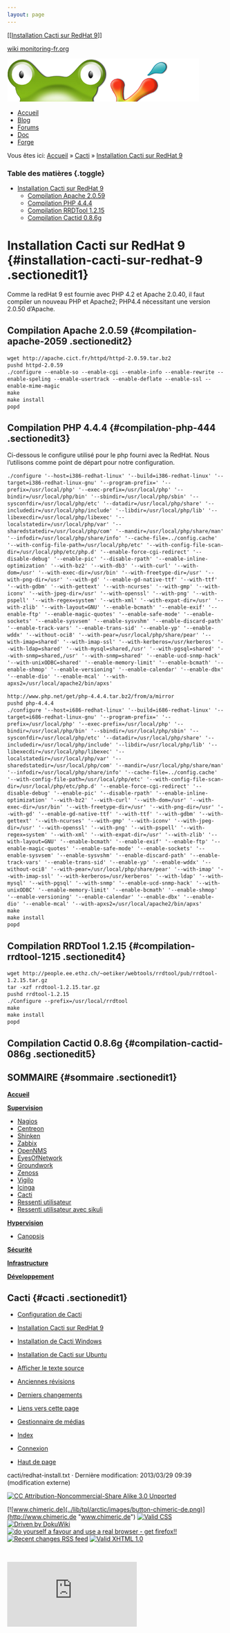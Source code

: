 ```yaml
---
layout: page
---
```


[[[Installation Cacti sur RedHat 9](redhat-install@do=backlink.html)]]

[wiki monitoring-fr.org](../start.html "[ALT+H]")

![Logo Monitoring](../lib/tpl/arctic/images/logo_monitoring.png)

-   [Accueil](../index.html "Cliquez pour revenir |  l'accueil")
-   [Blog](http://www.monitoring-fr.org "Blog & News")
-   [Forums](http://forums.monitoring-fr.org "Forums")
-   [Doc](http://doc.monitoring-fr.org "Doc")
-   [Forge](https://github.com/monitoring-fr "Forge")

Vous êtes ici: [Accueil](../start.html "start") »
[Cacti](start.html "cacti:start") » [Installation Cacti sur RedHat
9](redhat-install.html "cacti:redhat-install")

### Table des matières {.toggle}

-   [Installation Cacti sur RedHat
    9](redhat-install.html#installation-cacti-sur-redhat-9)
    -   [Compilation Apache
        2.0.59](redhat-install.html#compilation-apache-2059)
    -   [Compilation PHP 4.4.4](redhat-install.html#compilation-php-444)
    -   [Compilation RRDTool
        1.2.15](redhat-install.html#compilation-rrdtool-1215)
    -   [Compilation Cactid
        0.8.6g](redhat-install.html#compilation-cactid-086g)

Installation Cacti sur RedHat 9 {#installation-cacti-sur-redhat-9 .sectionedit1}
===============================

Comme la redHat 9 est fournie avec PHP 4.2 et Apache 2.0.40, il faut
compiler un nouveau PHP et Apache2; PHP4.4 nécessitant une version
2.0.50 d’Apache.

Compilation Apache 2.0.59 {#compilation-apache-2059 .sectionedit2}
-------------------------

~~~~ {.code}
wget http://apache.cict.fr/httpd/httpd-2.0.59.tar.bz2
pushd httpd-2.0.59
./configure --enable-so --enable-cgi --enable-info --enable-rewrite --enable-speling --enable-usertrack --enable-deflate --enable-ssl --enable-mime-magic
make
make install
popd
~~~~

Compilation PHP 4.4.4 {#compilation-php-444 .sectionedit3}
---------------------

Ci-dessous le configure utilisé pour le php fourni avec la RedHat. Nous
l’utilisons comme point de départ pour notre configuration.

~~~~ {.code}
./configure '--host=i386-redhat-linux' '--build=i386-redhat-linux' '--target=i386-redhat-linux-gnu' '--program-prefix=' '--prefix=/usr/local/php' '--exec-prefix=/usr/local/php' '--bindir=/usr/local/php/bin' '--sbindir=/usr/local/php/sbin' '--sysconfdir=/usr/local/php/etc' '--datadir=/usr/local/php/share' '--includedir=/usr/local/php/include' '--libdir=/usr/local/php/lib' '--libexecdir=/usr/local/php/libexec' '--localstatedir=/usr/local/php/var' '--sharedstatedir=/usr/local/php/com' '--mandir=/usr/local/php/share/man' '--infodir=/usr/local/php/share/info' '--cache-file=../config.cache' '--with-config-file-path=/usr/local/php/etc' '--with-config-file-scan-dir=/usr/local/php/etc/php.d' '--enable-force-cgi-redirect' '--disable-debug' '--enable-pic' '--disable-rpath' '--enable-inline-optimization' '--with-bz2' '--with-db3' '--with-curl' '--with-dom=/usr' '--with-exec-dir=/usr/bin' '--with-freetype-dir=/usr' '--with-png-dir=/usr' '--with-gd' '--enable-gd-native-ttf' '--with-ttf' '--with-gdbm' '--with-gettext' '--with-ncurses' '--with-gmp' '--with-iconv' '--with-jpeg-dir=/usr' '--with-openssl' '--with-png' '--with-pspell' '--with-regex=system' '--with-xml' '--with-expat-dir=/usr' '--with-zlib' '--with-layout=GNU' '--enable-bcmath' '--enable-exif' '--enable-ftp' '--enable-magic-quotes' '--enable-safe-mode' '--enable-sockets' '--enable-sysvsem' '--enable-sysvshm' '--enable-discard-path' '--enable-track-vars' '--enable-trans-sid' '--enable-yp' '--enable-wddx' '--without-oci8' '--with-pear=/usr/local/php/share/pear' '--with-imap=shared' '--with-imap-ssl' '--with-kerberos=/usr/kerberos' '--with-ldap=shared' '--with-mysql=shared,/usr' '--with-pgsql=shared' '--with-snmp=shared,/usr' '--with-snmp=shared' '--enable-ucd-snmp-hack' '--with-unixODBC=shared' '--enable-memory-limit' '--enable-bcmath' '--enable-shmop' '--enable-versioning' '--enable-calendar' '--enable-dbx' '--enable-dio' '--enable-mcal' '--with-apxs2=/usr/local/apache2/bin/apxs'
~~~~

~~~~ {.code}
http://www.php.net/get/php-4.4.4.tar.bz2/from/a/mirror
pushd php-4.4.4
./configure '--host=i686-redhat-linux' '--build=i686-redhat-linux' '--target=i686-redhat-linux-gnu' '--program-prefix=' '--prefix=/usr/local/php' '--exec-prefix=/usr/local/php' '--bindir=/usr/local/php/bin' '--sbindir=/usr/local/php/sbin' '--sysconfdir=/usr/local/php/etc' '--datadir=/usr/local/php/share' '--includedir=/usr/local/php/include' '--libdir=/usr/local/php/lib' '--libexecdir=/usr/local/php/libexec' '--localstatedir=/usr/local/php/var' '--sharedstatedir=/usr/local/php/com' '--mandir=/usr/local/php/share/man' '--infodir=/usr/local/php/share/info' '--cache-file=../config.cache' '--with-config-file-path=/usr/local/php/etc' '--with-config-file-scan-dir=/usr/local/php/etc/php.d' '--enable-force-cgi-redirect' '--disable-debug' '--enable-pic' '--disable-rpath' '--enable-inline-optimization' '--with-bz2' '--with-curl' '--with-dom=/usr' '--with-exec-dir=/usr/bin' '--with-freetype-dir=/usr' '--with-png-dir=/usr' '--with-gd' '--enable-gd-native-ttf' '--with-ttf' '--with-gdbm' '--with-gettext' '--with-ncurses' '--with-gmp' '--with-iconv' '--with-jpeg-dir=/usr' '--with-openssl' '--with-png' '--with-pspell' '--with-regex=system' '--with-xml' '--with-expat-dir=/usr' '--with-zlib' '--with-layout=GNU' '--enable-bcmath' '--enable-exif' '--enable-ftp' '--enable-magic-quotes' '--enable-safe-mode' '--enable-sockets' '--enable-sysvsem' '--enable-sysvshm' '--enable-discard-path' '--enable-track-vars' '--enable-trans-sid' '--enable-yp' '--enable-wddx' '--without-oci8' '--with-pear=/usr/local/php/share/pear' '--with-imap' '--with-imap-ssl' '--with-kerberos=/usr/kerberos' '--with-ldap' '--with-mysql' '--with-pgsql' '--with-snmp' '--enable-ucd-snmp-hack' '--with-unixODBC' '--enable-memory-limit' '--enable-bcmath' '--enable-shmop' '--enable-versioning' '--enable-calendar' '--enable-dbx' '--enable-dio' '--enable-mcal' '--with-apxs2=/usr/local/apache2/bin/apxs'
make
make install
popd
~~~~

Compilation RRDTool 1.2.15 {#compilation-rrdtool-1215 .sectionedit4}
--------------------------

~~~~ {.code}
wget http://people.ee.ethz.ch/~oetiker/webtools/rrdtool/pub/rrdtool-1.2.15.tar.gz
tar -xzf rrdtool-1.2.15.tar.gz
pushd rrdtool-1.2.15
./Configure --prefix=/usr/local/rrdtool
make
make install
popd
~~~~

Compilation Cactid 0.8.6g {#compilation-cactid-086g .sectionedit5}
-------------------------

SOMMAIRE {#sommaire .sectionedit1}
--------

**[Accueil](../start.html "start")**

**[Supervision](../supervision/start.html "supervision:start")**

-   [Nagios](../nagios/start.html "nagios:start")
-   [Centreon](../centreon/start.html "centreon:start")
-   [Shinken](../shinken/start.html "shinken:start")
-   [Zabbix](../zabbix/start.html "zabbix:start")
-   [OpenNMS](../opennms/start.html "opennms:start")
-   [EyesOfNetwork](../eyesofnetwork/start.html "eyesofnetwork:start")
-   [Groundwork](../groundwork/start.html "groundwork:start")
-   [Zenoss](../zenoss/start.html "zenoss:start")
-   [Vigilo](../vigilo/start.html "vigilo:start")
-   [Icinga](../icinga/start.html "icinga:start")
-   [Cacti](start.html "cacti:start")
-   [Ressenti
    utilisateur](../supervision/eue/start.html "supervision:eue:start")
-   [Ressenti utilisateur avec
    sikuli](../sikuli/eue/start.html "sikuli:eue:start")

**[Hypervision](../hypervision/start.html "hypervision:start")**

-   [Canopsis](../canopsis/start.html "canopsis:start")

**[Sécurité](../securite/start.html "securite:start")**

**[Infrastructure](../infra/start.html "infra:start")**

**[Développement](../dev/start.html "dev:start")**

Cacti {#cacti .sectionedit1}
-----

-   [Configuration de Cacti](configuration.html "cacti:configuration")
-   [Installation Cacti sur RedHat
    9](redhat-install.html "cacti:redhat-install")
-   [Installation de Cacti
    Windows](windows-install.html "cacti:windows-install")
-   [Installation de Cacti sur
    Ubuntu](ubuntu-install.html "cacti:ubuntu-install")

-   [Afficher le texte
    source](redhat-install@do=edit&rev=0.html "Afficher le texte source [V]")
-   [Anciennes
    révisions](redhat-install@do=revisions.html "Anciennes révisions [O]")
-   [Derniers
    changements](redhat-install@do=recent.html "Derniers changements [R]")
-   [Liens vers cette
    page](redhat-install@do=backlink.html "Liens vers cette page")
-   [Gestionnaire de
    médias](redhat-install@do=media.html "Gestionnaire de médias")
-   [Index](redhat-install@do=index.html "Index [X]")
-   [Connexion](redhat-install@do=login&sectok=6bca6bdf16f8880de3d6d3649db89a26.html "Connexion")
-   [Haut de page](redhat-install.html#dokuwiki__top "Haut de page [T]")

cacti/redhat-install.txt · Dernière modification: 2013/03/29 09:39
(modification externe)

[![CC Attribution-Noncommercial-Share Alike 3.0
Unported](../lib/images/license/button/cc-by-nc-sa.png)](http://creativecommons.org/licenses/by-nc-sa/3.0/)

[![www.chimeric.de](../lib/tpl/arctic/images/button-chimeric-de.png)](http://www.chimeric.de "www.chimeric.de")
[![Valid
CSS](../lib/tpl/arctic/images/button-css.png)](http://jigsaw.w3.org/css-validator/check/referer "Valid CSS")
[![Driven by
DokuWiki](../lib/tpl/arctic/images/button-dw.png)](http://wiki.splitbrain.org/wiki:dokuwiki "Driven by DokuWiki")
[![do yourself a favour and use a real browser - get
firefox!!](../lib/tpl/arctic/images/button-firefox.png)](http://www.firefox-browser.de "do yourself a favour and use a real browser - get firefox")
[![Recent changes RSS
feed](../lib/tpl/arctic/images/button-rss.png)](../feed.php "Recent changes RSS feed")
[![Valid XHTML
1.0](../lib/tpl/arctic/images/button-xhtml.png)](http://validator.w3.org/check/referer "Valid XHTML 1.0")

![](../lib/exe/indexer.php@id=cacti%253Aredhat-install&1424859533)

![](http://analytics.monitoring-fr.org/piwik.php?idsite=2)
